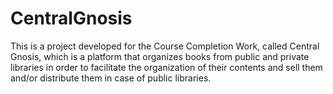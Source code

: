 # CentralGnosis
 This is a project developed for the Course Completion Work, called Central Gnosis, which is a platform that organizes books from public and private libraries in order to facilitate the organization of their contents and sell them and/or distribute them in case of public libraries.
